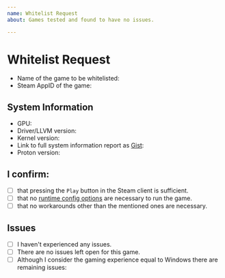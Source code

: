 ```yaml
---
name: Whitelist Request
about: Games tested and found to have no issues.

---
```


# Whitelist Request
- Name of the game to be whitelisted:
- Steam AppID of the game:

## System Information
- GPU: <!-- e.g. RX 580 or GTX 970 -->
- Driver/LLVM version: <!-- e.g. Mesa 18.2/7.0.0 or nvidia 396.54 -->
- Kernel version: <!-- e.g. 4.17 -->
- Link to full system information report as [Gist](https://gist.github.com/):
- Proton version:

## I confirm:
- [ ] that pressing the `Play` button in the Steam client is sufficient.
- [ ] that no [runtime config options](https://github.com/ValveSoftware/Proton#runtime-config-options)
      are necessary to run the game.
- [ ] that no workarounds other than the mentioned ones are necessary.

## Issues
- [ ] I haven't experienced any issues.
- [ ] There are no issues left open for this game.
- [ ] Although I consider the gaming experience equal to Windows there are
      remaining issues:

<!--
1. You can find the Steam AppID in the URL of the shop page of the game.
   e.g. for `The Witcher 3: Wild Hunt` the AppID is `292030`.
2. You can find your driver and Linux version, as well as your graphics
   processor's name in the system information report of Steam.
3. You can retrieve a full system information report by clicking
   `Help` > `System Information` in the Steam client on your machine.
4. Please copy it to your clipboard by pressing `Ctrl+A` and then `Ctrl+C`.
   Then paste it in a [Gist](https://gist.github.com/) and post the link in
   this issue to prevent chaos by too much info in one place.
5. Please search for open issues and pull requests by the name of the game and
   find out whether they are relevant and should be referenced above.
-->
